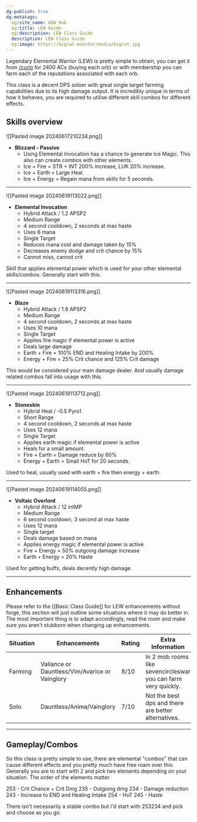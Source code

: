 ```yaml
---
dg-publish: true
dg-metatags:
  og:site_name: AQW Hub
  og:title: LEW Guide
  og:description: LEW Class Guide
  description: LEW Class Guide
  og:image: https://bigrat.monster/media/bigrat.jpg
---
```


Legendary Elemental Warrior (LEW) is pretty simple to obtain, you can get it from [/curio](http://aqwwiki.wikidot.com/curiosities) for 2400 ACs (buying each orb) or with membership you can farm each of the reputations associated with each orb.

This class is a decent DPS soloer with great single target farming capabilities due to its high damage output. It is incredibly unique in terms of how it behaves, you are required to utilise different skill combos for different effects.

## Skills overview

![[Pasted image 20240617210234.png]]
- **Blizzard - Passive**
	- Using Elemental Invocation has a chance to generate Ice Magic. This also can create combos with other elements.
	- Ice + Fire = STR + INT 200% increase, LUK 20% increase.
	- Ice + Earth = Large Heal.
	- Ice + Energy = Regain mana from skills for 5 seconds.

---

![[Pasted image 20240619113022.png]]
- **Elemental Invocation**
	- Hybrid Attack / 1.2 APSP2
	- Medium Range
	- 4 second cooldown, 2 seconds at max haste
	- Uses 6 mana
	- Single Target
	- Reduces mana cost and damage taken by 15%
	- Decreases enemy dodge and crit chance by 15%
	- Cannot miss, cannot crit

Skill that applies elemental power which is used for your other elemental skills/combos. Generally start with this.

---

![[Pasted image 20240619113316.png]]
- **Blaze**
	- Hybrid Attack / 1.9 APSP2
	- Medium Range
	- 4 second cooldown, 2 seconds at max haste
	- Uses 10 mana
	- Single Target
	- Applies fire magic if elemental power is active
	- Deals large damage
	- Earth + Fire = 100% END and Healing Intake by 200%
	- Energy + Fire = 25% Crit chance and 125% Crit damage

This would be considered your main damage dealer. And usually damage related combos fall into usage with this.

---

![[Pasted image 20240619113712.png]]
- **Stoneskin**
	- Hybrid Heal / -0.5 Pyro1
	- Short Range
	- 4 second cooldown, 2 seconds at max haste
	- Uses 12 mana
	- Single Target
	- Applies earth magic if elemental power is active
	- Heals for a small amount.
	- Fire + Earth = Damage reduce by 60%
	- Energy + Earth = Small HoT for 20 seconds.

Used to heal, usually used with earth + fire then energy + earth.

---

![[Pasted image 20240619114055.png]]
- **Voltaic Overlord**
	- Hybrid Attack / 12 intMP
	- Medium Range
	- 6 second cooldown, 3 second at max haste
	- Uses 12 mana
	- Single target
	- Deals damage based on mana
	- Applies energy magic if elemental power is active
	- Fire + Energy = 50% outgoing damage increase
	- Earth + Energy = 20% Haste

Used for getting buffs, deals decently high damage.

---

## Enhancements

Please refer to the [[Basic Class Guide]] for LEW enhancements without forge, this section will just outline some situations where it may do better in. The most important thing is to adapt accordingly, read the room and make sure you aren't stubborn when changing up enhancements.

| Situation | Enhancements                                   | Rating | Extra Information                                              |
| --------- | ---------------------------------------------- | ------ | -------------------------------------------------------------- |
| Farming   | Valiance or Dauntless/Vim/Avarice or Vainglory | 8/10   | In 2 mob rooms like sevencircleswar you can farm very quickly. |
| Solo      | Dauntless/Anima/Vainglory                      | 7/10   | Not the best dps and there are better alternatives.            |

---

## Gameplay/Combos

So this class is pretty simple to use, there are elemental "combos" that can cause different effects and you pretty much have free roam over this. Generally you are to start with 2 and pick two elements depending on your situation. The order of the elements matter.

253 - Crit Chance + Crit Dmg
235 - Outgoing dmg
234 - Damage reduction
243 - Increase to END and Healing Intake
254 - HoT
245 - Haste

There isn't necessarily a stable combo but I'd start with
253234 and pick and choose as you go.